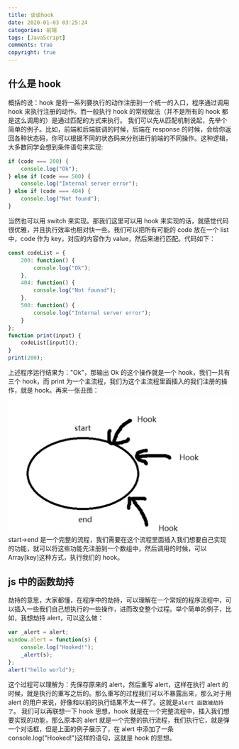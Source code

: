 ```yaml
---
title: 谈谈hook
date: 2020-01-03 03:25:24
categories: 前端
tags: [JavaScript]
comments: true
copyright: true
---
```


## 什么是 hook

概括的说：hook 是将一系列要执行的动作注册到一个统一的入口，程序通过调用 hook 来执行注册的动作。而一般执行 hook 的常规做法（并不是所有的 hook 都是这么调用的）是通过匹配的方式来执行。<!--more-->
我们可以先从匹配机制说起，先举个简单的例子。比如，前端和后端联调的时候，后端在 response 的时候，会给你返回各种状态码，你可以根据不同的状态码来分别进行前端的不同操作。这种逻辑，大多数同学会想到条件语句来实现:

```js
if (code === 200) {
    console.log("Ok");
} else if (code === 500) {
    console.log("Internal server error");
} else if (code === 404) {
    console.log("Not found");
}
```

当然也可以用 switch 来实现。那我们这里可以用 hook 来实现的话，就感觉代码很优雅，并且执行效率也相对快一些。我们可以把所有可能的 code 放在一个 list 中，code 作为 key，对应的内容作为 value，然后来进行匹配。代码如下：

```js
const codeList = {
    200: function() {
        console.log("Ok");
    },
    404: function() {
        console.log("Not founnd");
    },
    500: function() {
        console.log("Internal server error");
    }
};
function print(input) {
    codeList[input]();
}
print(200);
```

上述程序运行结果为："Ok"，那输出 Ok 的这个操作就是一个 hook，我们一共有三个 hook，而 print 为一个主流程，我们为这个主流程里面插入的我们注册的操作，就是 hook。再来一张丑图：
![hook 图解](/images/hook01.png)
start->end 是一个完整的流程，我们需要在这个流程里面插入我们想要自己实现的功能，就可以将这些功能先注册到一个数组中，然后调用的时候，可以 Array[key]这种方式，执行我们的 hook。

## js 中的函数劫持

劫持的意思，大家都懂，在程序中的劫持，可以理解在一个常规的程序流程中，可以插入一些我们自己想执行的一些操作，进而改变整个过程。举个简单的例子，比如，我想劫持 alert，可以这么做：

```js
var _alert = alert;
window.alert = function(s) {
    console.log("Hooked!");
    _alert(s);
};
alert("hello world");
```

这个过程可以理解为：先保存原来的 alert，然后重写 alert，这样在执行 alert 的时候，就是执行的重写之后的。那么重写的过程我们可以不暴露出来，那么对于用 alert 的用户来说，好像和以前的执行结果不太一样了。这就是`alert 函数被劫持了`。
我们可以再联想一下 hook 思想，hook 就是在一个完整流程中，插入我们想要实现的功能，那么原本的 alert 就是一个完整的执行流程，我们执行它，就是弹一个对话框，但是上面的例子展示了，在 alert 中添加了一条 console.log("Hooked!")这样的语句，这就是 hook 的思想。
